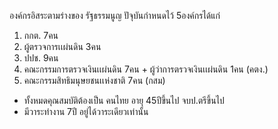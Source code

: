 องค์กรอิสระตามร่างของ รัฐธรรมนูญ ปัจุบันกำหนดไว้ 5องค์กรได้แก่
1. กกต. 7คน
2. ผู้ตรวจการเเผ่นดิน 3คน
3. ปปช. 9คน 
4. คณะกรรมการตรวจเงินเเผ่นดิน 7คน + ผู้ว่าการตรวจเงินเเผ่นดิน 1คน (คตง.)
5. คณะกรรมสิทธิมนุษยชนเเห่งชาติ 7คน (กสม)
- ทั้งหมดคุณสมบัติต้องเป็น คนไทย อายุ 45ปีขึ้นไป จบป.ตรีขึ้นไป
- มีวาระทำงาน 7ปี อยู่ได้วาระเดียวเท่านั้น